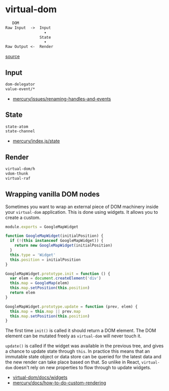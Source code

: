 # virtual-dom

```txt
   DOM
Raw Input  ->  Input
                 ▾
               State
                 ▾
Raw Output <-  Render
```
[source](http://eom.surge.sh/)

## Input
```txt
dom-delegator
value-event/*
```

- [mercury/issues/renaming-handles-and-events](https://github.com/Raynos/mercury/issues/118)

## State
```txt
state-atom
state-channel
```

- [mercury/index.js/state](https://github.com/Raynos/mercury/blob/master/index.js#L77-L95)

## Render
```txt
virtual-dom/h
vdom-thunk
virtual-raf
```

## Wrapping vanilla DOM nodes
Sometimes you want to wrap an external piece of DOM machinery inside your
`virtual-dom` application. This is done using widgets. It allows you to create
a custom.

```js
module.exports = GoogleMapWidget

function GoogleMapWidget(initialPosition) {
  if (!(this instanceof GoogleMapWidget)) {
    return new GoogleMapWidget(initialPosition)
  }
  this.type = 'Widget'
  this.position = initialPosition
}

GoogleMapWidget.prototype.init = function () {
  var elem = document.createElement('div')
  this.map = GoogleMap(elem)
  this.map.setPosition(this.position)
  return elem
}

GoogleMapWidget.prototype.update = function (prev, elem) {
  this.map = this.map || prev.map
  this.map.setPosition(this.position)
}
```
The first time `init()` is called it should return a DOM element. The DOM
element can be mutated freely as `virtual-dom` will never touch it.

`update()` is called if the widget was available in the previous tree, and
gives a chance to update state through `this`. In practice this means that an
immutable state object or data store can be queried for the latest data and the
new render can take place based on that. So unlike in React, `virtual-dom`
doesn't rely on new properties to flow through to update widgets.

- [virtual-dom/docs/widgets](https://github.com/Raynos/mercury/blob/master/docs/widgets.md)
- [mercury/docs/how-to-do-custom-rendering](https://github.com/Raynos/mercury/blob/master/docs/faq.md#how-do-i-do-custom-rendering)
